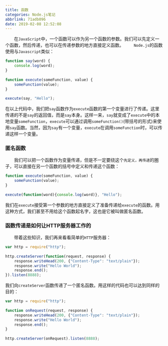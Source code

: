 ```yaml
---
title: 函数
categories: Node.js笔记
abbrlink: 71adb096
date: 2019-02-08 12:52:08
---
```

&emsp;&emsp;在`JavaScript`中，一个函数可以作为另一个函数的参数。我们可以先定义一个函数，然后传递，也可以在传递参数的地方直接定义函数。<!--more-->
&emsp;&emsp;`Node.js`的函数使用与`Javascript`类似：

``` javascript
function say(word) {
    console.log(word);
}
​
function execute(someFunction, value) {
    someFunction(value);
}
​
execute(say, "Hello");
```

在以上代码中，我们把`say`函数作为`execute`函数的第一个变量进行了传递。这里传递的不是`say`的返回值，而是`say`本身。这样一来，`say`就变成了`execute`中的本地变量`someFunction`，`execute`可以通过调用`someFunction()`(带括号的形式)来使用`say`函数。当然，因为`say`有一个变量，`execute`在调用`someFunction`时，可以传递这样一个变量。

### 匿名函数

&emsp;&emsp;我们可以把一个函数作为变量传递，但是不一定要绕这个`先定义，再传递`的圈子，可以直接在另一个函数的括号中定义和传递这个函数：

``` javascript
function execute(someFunction, value) {
    someFunction(value);
}
​
execute(function(word){console.log(word)}, "Hello");
```

我们在`execute`接受第一个参数的地方直接定义了准备传递给`execute`的函数。用这种方式，我们甚至不用给这个函数起名字，这也是它被叫做匿名函数。

### 函数传递是如何让HTTP服务器工作的

&emsp;&emsp;带着这些知识，我们再来看看简单的`HTTP`服务器：

``` javascript
var http = require("http");
​
http.createServer(function(request, response) {
    response.writeHead(200, {"Content-Type": "text/plain"});
    response.write("Hello World");
    response.end();
}).listen(8888);
```

我们向`createServer`函数传递了一个匿名函数。用这样的代码也可以达到同样的目的：

``` javascript
var http = require("http");
​
function onRequest(request, response) {
    response.writeHead(200, {"Content-Type": "text/plain"});
    response.write("Hello World");
    response.end();
}
​
http.createServer(onRequest).listen(8888);
```